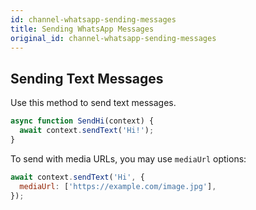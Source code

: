 ```yaml
---
id: channel-whatsapp-sending-messages
title: Sending WhatsApp Messages
original_id: channel-whatsapp-sending-messages
---
```


## Sending Text Messages

Use this method to send text messages.

```js
async function SendHi(context) {
  await context.sendText('Hi!');
}
```

To send with media URLs, you may use `mediaUrl` options:

```js
await context.sendText('Hi', {
  mediaUrl: ['https://example.com/image.jpg'],
});
```
